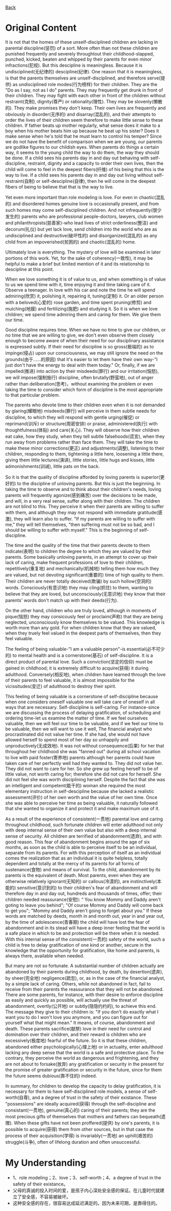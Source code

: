 [Back](README.md)
# Original Content
It is not that the homes of these unself-disciplined children are lacking in parental discipline(惩罚) of a sort. More often than not these children are punished frequently and severely throughtout their childhood-slapped, punched, kicked, beaten and whipped by their parents for even minor infractions(犯规). But this descipline is meaningless. Because it is undisciplined(无纪律的) descipline(纪律).
One reason that it is meaningless, is that the parents themselves are unself-disciplined, and therefore serve(提供) as undisciplined role modes(行为榜样) for their children. They are the "Do as I say, not as I do" parents. They may frequently get drunk in front of their children. They may fight with each other in front of the children without restraint(克制), dignity(尊严) or rationality(理性). They may be slovenly(懒散的). They make promises they don't keep. Their own lives are frequently and obviously in disorder(无序的) and disarray(混乱的), and their attempts to order the lives of their children seem therefore to make little sense to these children. If father beats up mother regularly, what sense does it make to a boy when his mother beats him up because he beat up his sister? Does it make sense when he's told that he must learn to control his temper? Since we do not have the benefit of comparison when we are young, our parents are godlike figures to our childish eyes. When parents do things a certain way, it seems to the young child the way to do them, the way they should be done. If a child sees his parents day in and day out behaving with self-discipline, restraint, dignity and a capacity to order their own lives, then the child will come to feel in the deepest fibers(纤维) of his being that this is the way to live. If a child sees his parents day in and day out living without self-restraint(自制) or self-descipline(自律), then he will come in the deepest fibers of being to believe that that is the way to live.

Yet even more important than role modeling is love. For even in chaotic(混乱的) and disordered homes genuine love is occasionally present, and from such homes may come self-disciplined children. And not infrequently(很少发生的) parents who are professional people-doctors, lawyers, club women and philanthropists(慈善家)-who lead lives of strict orderliness(整洁) and decorum(礼仪) but yet lack love, send children into the world who are as undisciplined and destructive(破坏性的) and disorganized(混乱的) as any child from an impoverished(贫困的) and chaotic(混乱的) home.

Ultimately love is everything. The mystery of love will be examined in later portions of this work. Yet, for the sake of coherency(一致性), it may be helpful to make a brief but limited mention of it and its relationship to descipline at this point.

When we love something it is of value to us, and when something is of value to us we spend time with it, time enjoying it and time taking care of it. Observe a teenager. In love with his car and note the time he will spend admiring(欣赏) it, polishing it, repairing it, tuning(定制) it. Or an older person with a beloved(心爱的) rose garden, and time spent pruning(修剪) and mulching(地膜) and fertilizing(施肥) and studying it. So it is when we love children; we spend time admiring them and caring for them. We give them our time.

Good discipline requires time. When we have no time to give our children, or no time that we are willing to give, we don't even observe them closely enough to become aware of when their need for our disciplinary assistance is expressed subtly. If their need for discipline is so gross(极端的) as to impinge(侵占) upon our consciousness, we may still ignore the need on the grounds(由于......的原因) that it's easier to let them have their own way-"I just don't have the energy to deal with them today." Or, finally, if we are impelled(推进) into action by their misdeeds(罪行) and our irritation(恼怒), we will impose(强制施行) discipline, often brutally(野蛮地), out of anger rather than deliberation(思考)，without examining the problem or even taking the time to consider which form of discipline is the most appropriate to that particular problem.

The parents who devote time to their children even when it is not demanded by glaring(耀眼地) misdeeds(罪行) will perceive in them subtle needs for discipline, to which they will respond with gentle urging(催促) or reprimand(训斥) or structure(周密安排) or praise, administered(执行) with thoughtfulness(体贴) and care(关心). They will observe how their children eat cake, how they study, when they tell subtle falsehoods(谎言), when they run away from problems rather than face them. They will take the time to make these minor corrections(更正) and adjustments(调整), listening to their children, responding to them, tightening a little here, loosening a little there, giving them little lectures(演讲), little stories, little hugs and kisses, little admonishments(训诫), little pats on the back.

So it is that the quality of discipline afforded by loving parents is superior(更好的) to the discipline of unloving parents. But this is just the beginning. In taking the time to observe and to think about their children's needs, loving parents will frequently agonize(感到痛苦) over the decisions to be made, and will, in a very real sense, suffer along with their children. The children are not blind to this. They perceive it when their parents are willing to suffer with them, and although they may not respond with immediate gratitude(感激), they will learn also to suffer. "If my parents are willing to suffer with me," they will tell themselves, "then suffering must not be so bad, and I should be willing to suffer with myself." This is the beginning of self-discipline.

The time and the quality of the time that their parents devote to them indicate(表明) to children the degree to which they are valued by their parents. Some basically unloving parents, in an attempt to cover up their lack of caring, make frequent professions of love to their children, repetitively(重复地) and mechanically(机械地) telling them how much they are valued, but not devoting significant(重要的) time of high quality to them. Their children are never totally deceived(欺骗) by such hollow(空洞的) words. Consciously(有意识地) they may cling(抓住) to them, wanting to believe that they are loved, but unconsciously(无意识地) they know that their parents' words don't match up with their deeds(行为).

On the other hand, children who are truly loved, although in moments of pique(恼怒) they may consicously feel or proclaim(声称) that they are being neglected, unconsciously know themselves to be valued. This knowledge is worth more than any gold. For when children know that they are valued, when they truely feel valued in the deepest parts of themselves, then they feel valuable.

The feeling of being valuable-"I am a valuable person"-is essential(必不可少的) to mental health and is a cornerstone(基石) of self-discipline. It is a direct product of parental love. Such a conviction(坚定的信仰) must be gained in childhood; it is extremely difficult to acquire(获得) it during adulthood. Conversely(相反地), when children have learned through the love of their parents to feel valuable, it is almost impossible for the vicissitudes(变迁) of adulthood to destroy their spirit.

This feeling of being valuable is a cornerstone of self-discipline because when one considers oneself valuable one will take care of oneself in all ways that are necessary. Self-discipline is self-caring. For instance-since we are discussing the process of delaying gratification, of scheduling and ordering time-let us examine the matter of time. If we feel ourselves valuable, then we will feel our time to be valuable, and if we feel our time to be valuable, then we will want to use it well, The financial analyst who procrastinated did not value her time. If she had, she would not have allowed herself to spend most of her day so unhappily and unproductively(无成效地). It was not without consequence(后果) for her that throughout her childhood she was "fanned out" during all school vacation to live with paid foster(寄养地) parents although her parents could have taken care of her perfectly well had they wanted to. They did not value her. They did not want to care for her. So she grew up feeling herself to be of little value, not worth caring for; therefore she did not care for herself. She did not feel she was worth disciplining herself. Despite the fact that she was an intelligent and competent(能干的) woman she required the most elementary instruction in self-descipline because she lacked a realistic assessment(评价) of her own worth and the value of her own time. Once she was able to perceive her time as being valuable, it naturally followed that she wanted to organize it and protect it and make maximum use of it.

As a result of the experience of consistent(一贯地) parental love and caring throughout childhood, such fortunate children will enter adulthood not only with deep internal sense of their own value but also with a deep internal sense of security. All children are terrified of abandonment(遗弃), and with good reason. This fear of abandonment begins around the age of six months, as soon as the child is able to perceive itself to be an individual, separate from its parents. For with this perception of itself as an individual comes the realization that as an individual it is quite helpless, totally dependent and totally at the mercy of its parents for all forms of sustenance(食物) and means of survival. To the child, abandonment by its parents is the equivalent of death. Most parents, even when they are otherwise relatively ignorant(无知的) or callous(冷漠的), are instinctively(本能的) sensitive(意识到的) to their children's fear of abandonment and will therefore day in and day out, hundreds and thousands of times, offer; their children needed reassurance(安慰): “ You know Mommy and Daddy aren't goting to leave you behind"; "Of course Mommy and Daddy will come back to get you"; "Mommy and Daddy aren't going to forget about you." If these words are matched by deeds, month in and month out, year in and year out, by the time of adolescence(青春期) the child will have lost the fear of abandonment and in its stead will have a deep inner feeling that the world is a safe place in which to be and protection will be there when it is needed. With this internal sense of the consistent(一贯的) safety of the world, such a child is free to delay gratification of one kind or another, secure in the knowledge that the opportunity for gratification, like home and parents, is always there, available when needed.

But many are not so fortunate. A substantial number of children actually are abandoned by their parents during childhood, by death, by desertion(遗弃), by sheer(完全地) negligence(疏忽), or, as in the case of the financial analyst, by a simple lack of caring. Others, while not abandoned in fact, fail to receive from their parents the reassurance that they will not be abandoned. There are some parents, for instance, with their desire to enforce discipline as easily and quickly as possible, will actually use the threat of abandonment, overtly(公开地) or subtly(隐隐约约的), to achieve this end. The message they give to their children is: "If you don't do exactly what I want you to do I won't love you anymore, and you can figure out for yourself what that might mean." It means, of course, abandonment and death. These parents sacrifice(献祭) love in their need for control and domination over their children, and their reward is children who are excessively(极度地) fearful of the future. So it is that these children, abandoned either psychologically(心理上地) or in actuality, enter adulthood lacking any deep sense that the world is a safe and protective place. To the contrary, they perceive the world as dangerous and frightening, and they are not about to forsake(放弃) any gratification or security in the present for the promise of greater gratification or security in the future, since for them the future seems dubious(靠不住的) indeed.

In summary, for children to develop the capacity to delay gratification, it is necessary for them to have self-disciplined role models, a sense of self-worth(自尊), and a degree of trust in the safety of their existance. These "possessions" are ideally acquired(获得) through the self-discipline and consistant(一贯地), genuine(真心的) caring of their parents; they are the most precious gifts of themselves that mothers and fathers can bequeath(遗赠). When these gifts have not been proffered(提供) by one's parents, it is possible to acquire(获得) them from other sources, but in that case the process of their acquisition(学得) is invariably(一贯地) an uphill(艰苦的) struggle(斗争), often of lifelong duration and often unsuccessful.
# My Understanding
- 1、role modeling；2、love；3、self-worth；4、a degree of trust in the safety of their existance。
- 父母的真诚的投入时间的爱，是孩子内心深处安全感的保证。在儿童时代就建立了安全感，不容易被破坏。
- 这种安全感的存在，很容易达成延迟满足的。因为未来可期，是靠得住的。
